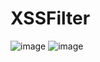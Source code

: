 # XSSFilter
![image](https://user-images.githubusercontent.com/16364477/208302336-0d2617da-71fa-4433-971d-9da088b1d628.png)
![image](https://user-images.githubusercontent.com/16364477/208302348-bad71b14-fa07-466e-a7dd-354c584e139b.png)
